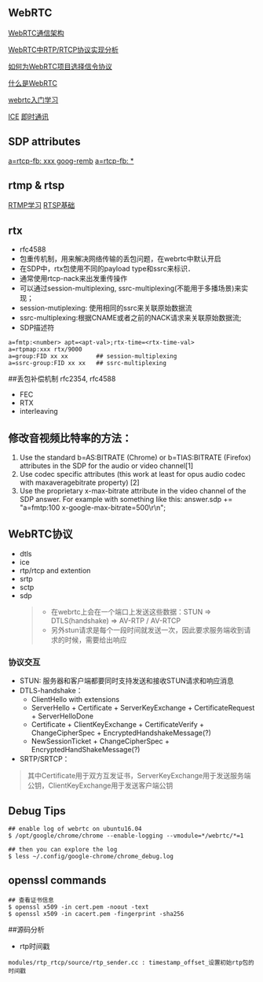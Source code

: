 ## WebRTC

[WebRTC通信架构](https://www.2cto.com/kf/201701/587483.html)

[WebRTC中RTP/RTCP协议实现分析](http://www.jianshu.com/p/c84be6f3ddf3)

[如何为WebRTC项目选择信令协议](http://blog.csdn.net/fireroll/article/details/50782095)

[什么是WebRTC](https://segmentfault.com/a/1190000000436544)

[webrtc入门学习](http://www.cnblogs.com/happykoukou/p/5708095.html)

[ICE](https://zhuanlan.zhihu.com/p/25087606)
[即时通讯](http://www.52im.net/thread-590-1-1.html)

## SDP attributes

[a=rtcp-fb: xxx goog-remb](https://tools.ietf.org/pdf/draft-alvestrand-rmcat-remb-03.pdf)
[a=rtcp-fb: *](https://tools.ietf.org/pdf/rfc4585.pdf)

## rtmp & rtsp
[RTMP学习](http://mingyangshang.github.io/2016/03/06/RTMP%E5%8D%8F%E8%AE%AE/)
[RTSP基础](http://blog.csdn.net/ygm_linux/article/details/49977821)


## rtx
- rfc4588
- 包重传机制，用来解决网络传输的丢包问题，在webrtc中默认开启
- 在SDP中，rtx包使用不同的payload type和ssrc来标识．
- 通常使用rtcp-nack来出发重传操作
- 可以通过session-multiplexing, ssrc-multiplexing(不能用于多播场景)来实现；
- session-mutiplexing: 使用相同的ssrc来关联原始数据流
- ssrc-multiplexing:根据CNAME或者之前的NACK请求来关联原始数据流;
- SDP描述符

```
a=fmtp:<number> apt=<apt-val>;rtx-time=<rtx-time-val>
a=rtpmap:xxx rtx/9000
a=group:FID xx xx        ## session-multiplexing
a=ssrc-group:FID xx xx   ## ssrc-multiplexing
```

##丢包补偿机制
rfc2354, rfc4588
- FEC
- RTX
- interleaving

## 修改音视频比特率的方法：
1. Use the standard b=AS:BITRATE (Chrome) or b=TIAS:BITRATE (Firefox) attributes in the SDP for the audio or video channel[1]
2. Use codec specific attributes (this work at least for opus audio codec with maxaveragebitrate property) [2]
3. Use the proprietary x-max-bitrate attribute in the video channel of the SDP answer.  For example with something like this:
answer.sdp += "a=fmtp:100 x-google-max-bitrate=500\r\n";


## WebRTC协议
- dtls
- ice
- rtp/rtcp and extention
- srtp
- sctp
- sdp
	> - 在webrtc上会在一个端口上发送这些数据：STUN => DTLS(handshake) => AV-RTP / AV-RTCP
	> - 另外stun请求是每个一段时间就发送一次，因此要求服务端收到请求的时候，需要给出响应

### 协议交互
- STUN: 服务器和客户端都要同时支持发送和接收STUN请求和响应消息
- DTLS-handshake：
	- ClientHello with extensions
	- ServerHello + Certificate + ServerKeyExchange + CertificateRequest + ServerHelloDone
	- Certificate + ClientKeyExchange + CertificateVerify + ChangeCipherSpec + EncryptedHandshakeMessage(?)
	- NewSessionTicket + ChangeCipherSpec + EncryptedHandShakeMessage(?)
- SRTP/SRTCP：

> 其中Certificate用于双方互发证书，ServerKeyExchange用于发送服务端公钥，ClientKeyExchange用于发送客户端公钥


## Debug Tips
```
## enable log of webrtc on ubuntu16.04
$ /opt/google/chrome/chrome --enable-logging --vmodule=*/webrtc/*=1

## then you can explore the log
$ less ~/.config/google-chrome/chrome_debug.log

```

## openssl commands

```
## 查看证书信息
$ openssl x509 -in cert.pem -noout -text
$ openssl x509 -in cacert.pem -fingerprint -sha256
```

##源码分析
- rtp时间戳

```
modules/rtp_rtcp/source/rtp_sender.cc : timestamp_offset_设置初始rtp包的时间戳

```

